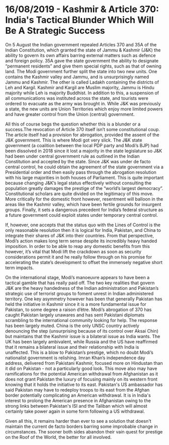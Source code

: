 # 16/08/2019 - Kashmir & Article 370: India's Tactical Blunder Which Will Be A Strategic Success


On 5 August the Indian government repealed Articles 370 and 35A of the Indian Constitution, which granted the state of Jammu & Kashmir (J&K) the ability to govern its own affairs barring external matters such as defence and foreign policy. 35A gave the state government the ability to designate “permanent residents” and give them special rights, such as that of owning land. The Modi government further split the state into two new units. One contains the Kashmir valley and Jammu, and is unsurprisingly named Jammu and Kashmir. The other is called Ladakh containing the districts of Leh and Kargil. Kashmir and Kargil are Muslim majority, Jammu is Hindu majority while Leh is majority Buddhist. In addition to this, a suspension of all communications was instituted across the state, and tourists were ordered to evacuate as the army was brought in. While J&K was previously a state, the new units are Union Territories which enjoy more limited powers and have greater control from the Union (central) government. 

All this of course begs the question whether this is a blunder or a success.The revocation of Article 370 itself isn’t some constitutional coup. The article itself had a provision for abrogation, provided the assent of the J&K government. This is where Modi got very slick. The J&K state government (a coalition between the local PDP party and Modi’s BJP) had been dissolved in 2018 since it lost a majority in the state legislature so J&K had been under central government rule as outlined in the Indian Constitution and accepted by the state. Since J&K was under de facto central control, he could obtain the agreement of the state government via a Presidential order and then easily pass through the abrogation resolution with his large majorities in both houses of Parliament. This is quite important because changing J&K’s legal status effectively without consulting the population greatly damages the prestige of the “world’s largest democracy”. Constitutional scholars are quite divided on the legitimacy of this move. More critically for the domestic front however, resentment will balloon in the areas like the Kashmir valley, which have been fertile grounds for insurgent groups. Finally, it sets a dangerous precedent for India’s federal structure as a future government could exploit states under temporary central control. 
									
If, however, one accepts that the status quo with the Lines of Control is the only reasonable resolution then it is logical for India, Pakistan, and China to integrate their shares of J&K into their countries. From that perspective, Modi’s action makes long term sense despite its incredibly heavy handed imposition. In order to be able to reap any domestic benefits from this however, it’s vital that Modi lift the crackdown as soon as security considerations permit it and he really follow through on his promise for accelerating the state’s development to offset the immensely negative short term impacts.

On the international stage, Modi’s manoeuvre appears to have been a tactical gamble that has really paid off. The two key realities that govern J&K are the heavy handedness of the Indian administration and Pakistan’s strategic use of terrorist groups to foment unrest in Indian administered territory. One key asymmetry however has been that generally Pakistan has held the initiative in Kashmir since it is a more fundamental issue for Pakistan, to some degree a raison d’être. Modi’s abrogation of 370 has caught Pakistan largely unawares and has sent Pakistani diplomats scrambling to the international community looking for help. The response has been largely muted. China is the only UNSC country actively denouncing the step (unsurprising because of its control over Aksai Chin) but maintains that the Kashmir issue is a bilateral issue as India wants. The UK has been largely ambivalent, while Russia and the US have reaffirmed that it remains a bilateral issue and their relationship with India is unaffected. This is a blow to Pakistan’s prestige, which no doubt Modi’s nationalist government is relishing. Imran Khan’s independence day address, delivered from Pakistani Kashmir, focused more on Hindustan than it did on Pakistan - not a particularly good look. This move also may have ramifications for the potential American withdrawal from Afghanistan as it does not grant Pakistan the luxury of focusing mainly on its western front knowing that it holds the initiative to its east. Pakistan's US ambassador has said Pakistan may have to redeploy troops to its east from the Afghan border potentially complicating an American withdrawal. It is in India's interest to prolong the American presence in Afghanistan owing to the strong links between Pakistan's ISI and the Taliban which will almost certainly take power again in some form following a US withdrawal.  

Given all this, it remains harder than ever to see a solution that doesn't maintain the current de facto borders barring some improbable change in circumstances. The sooner both sides abandon their vain quest for prestige on the Roof of the World, the better for all involved.  

